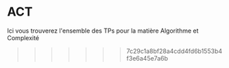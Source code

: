 # ACT

Ici vous trouverez l'ensemble des TPs pour la matière Algorithme et Complexité
>>>>>>> 7c29c1a8bf28a4cdd4fd6b1553b4f3e6a45e7a6b
